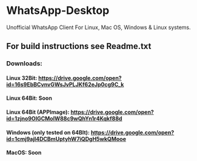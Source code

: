 # WhatsApp-Desktop
Unofficial WhatsApp Client For Linux, Mac OS, Windows &amp; Linux systems.
## For build instructions see Readme.txt
### Downloads:
#### Linux 32Bit: https://drive.google.com/open?id=16s9EbBCvnvGWsJvPLJKf62eJp0cg9C_k

#### Linux 64Bit: Soon

#### Linux 64Bit (APPImage): https://drive.google.com/open?id=1zjno9OlGCMolW88c9wQhYn1r4Kqkf88d

#### Windows (only tested on 64BIt): https://drive.google.com/open?id=1cmj9ajI4DCBmUptyhW7iQDgH5wkQMooe

#### MacOS: Soon
